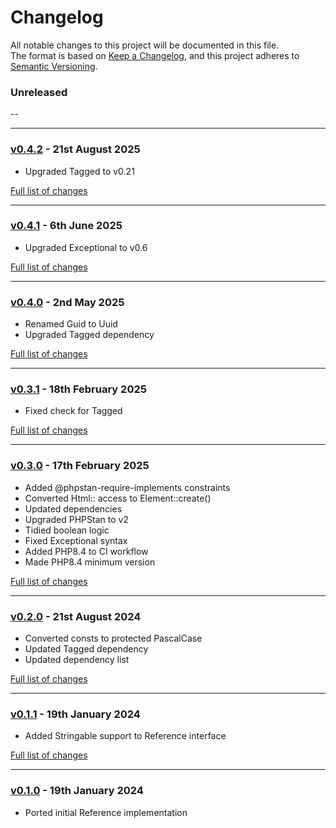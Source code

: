 # Changelog

All notable changes to this project will be documented in this file.<br>
The format is based on [Keep a Changelog](https://keepachangelog.com/en/1.0.0/),
and this project adheres to [Semantic Versioning](https://semver.org/spec/v2.0.0.html).

### Unreleased
--

---

### [v0.4.2](https://github.com/decodelabs/referential/commits/v0.4.2) - 21st August 2025

- Upgraded Tagged to v0.21

[Full list of changes](https://github.com/decodelabs/referential/compare/v0.4.1...v0.4.2)

---

### [v0.4.1](https://github.com/decodelabs/referential/commits/v0.4.1) - 6th June 2025

- Upgraded Exceptional to v0.6

[Full list of changes](https://github.com/decodelabs/referential/compare/v0.4.0...v0.4.1)

---

### [v0.4.0](https://github.com/decodelabs/referential/commits/v0.4.0) - 2nd May 2025

- Renamed Guid to Uuid
- Upgraded Tagged dependency

[Full list of changes](https://github.com/decodelabs/referential/compare/v0.3.1...v0.4.0)

---

### [v0.3.1](https://github.com/decodelabs/referential/commits/v0.3.1) - 18th February 2025

- Fixed check for Tagged

[Full list of changes](https://github.com/decodelabs/referential/compare/v0.3.0...v0.3.1)

---

### [v0.3.0](https://github.com/decodelabs/referential/commits/v0.3.0) - 17th February 2025

- Added @phpstan-require-implements constraints
- Converted Html:: access to Element::create()
- Updated dependencies
- Upgraded PHPStan to v2
- Tidied boolean logic
- Fixed Exceptional syntax
- Added PHP8.4 to CI workflow
- Made PHP8.4 minimum version

[Full list of changes](https://github.com/decodelabs/referential/compare/v0.2.0...v0.3.0)

---

### [v0.2.0](https://github.com/decodelabs/referential/commits/v0.2.0) - 21st August 2024

- Converted consts to protected PascalCase
- Updated Tagged dependency
- Updated dependency list

[Full list of changes](https://github.com/decodelabs/referential/compare/v0.1.1...v0.2.0)

---

### [v0.1.1](https://github.com/decodelabs/referential/commits/v0.1.1) - 19th January 2024

- Added Stringable support to Reference interface

[Full list of changes](https://github.com/decodelabs/referential/compare/v0.1.0...v0.1.1)

---

### [v0.1.0](https://github.com/decodelabs/referential/commits/v0.1.0) - 19th January 2024

- Ported initial Reference implementation
